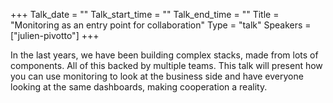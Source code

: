 +++
Talk_date = ""
Talk_start_time = ""
Talk_end_time = ""
Title = "Monitoring as an entry point for collaboration"
Type = "talk"
Speakers = ["julien-pivotto"]
+++

In the last years, we have been building complex stacks, made from lots of components. All of this backed by multiple teams. This talk will present how you can use monitoring to look at the business side and have everyone looking at the same dashboards, making cooperation a reality.
